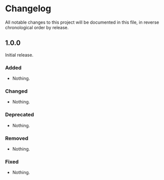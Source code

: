 # Changelog

All notable changes to this project will be documented in this file, in reverse chronological order by release.

## 1.0.0

Initial release.

### Added

- Nothing.

### Changed

- Nothing.

### Deprecated

- Nothing.

### Removed

- Nothing.

### Fixed

- Nothing.
